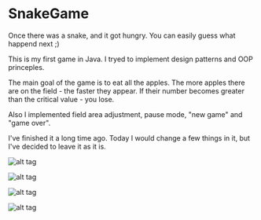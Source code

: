 # SnakeGame

Once there was a snake, and it got hungry. You can easily guess what happend next ;)

This is my first game in Java.
I tryed to implement design patterns and OOP princeples.

The main goal of the game is to eat all the apples.
The more apples there are on the field - the faster they appear.
If their number becomes greater than the critical value - you lose.

Also I implemented field area adjustment, pause mode, "new game" and "game over".

I've finished it a long time ago. Today I would change a few things in it, but I've decided to leave it as it is.

![alt tag](https://cloud.githubusercontent.com/assets/12940622/10403960/2da43822-6ed8-11e5-85ac-cc1b61c324c1.JPG)

![alt tag](https://cloud.githubusercontent.com/assets/12940622/10403965/35dacd26-6ed8-11e5-8e4a-9d5424c50f54.JPG)

![alt tag](https://cloud.githubusercontent.com/assets/12940622/10404021/97f4950a-6ed8-11e5-93c2-a3327c017390.JPG)

![alt tag](https://cloud.githubusercontent.com/assets/12940622/10403968/3c939954-6ed8-11e5-9e6c-e12457029b64.gif)
